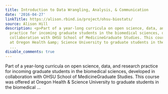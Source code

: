 ```yaml
---
title: Introduction to Data Wrangling, Analysis, & Communication
date: '2016-04-27'
linkTitle: https://alison.rbind.io/project/ohsu-biostats/
source: Alison Hill
description: <p>Part of a year-long curricula on open science, data, and research
  practice for incoming graduate students in the biomedical sciences, developed in
  collaboration with OHSU School of MedicineGraduate Studies. This course was offered
  at Oregon Health &amp; Science University to graduate students in the biomedical
  ...
disable_comments: true
---
```

<p>Part of a year-long curricula on open science, data, and research practice for incoming graduate students in the biomedical sciences, developed in collaboration with OHSU School of MedicineGraduate Studies. This course was offered at Oregon Health &amp; Science University to graduate students in the biomedical ...
